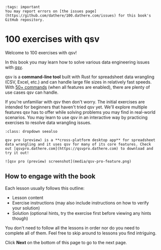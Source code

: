```{admonition} This site is a work in progress.
:tags: important
You may report errors on [the issues page](https://github.com/dathere/100.dathere.com/issues) for this book's GitHub repository.
```

# 100 exercises with qsv

Welcome to 100 exercises with qsv!

In this book you may learn how to solve various data engineering issues with [qsv](https://github.com/jqnatividad/qsv).

qsv is a **command-line tool** built with Rust for spreadsheet data wrangling (CSV, Excel, etc.) and can handle large file sizes in relatively fast speeds. With [50+ commands](https://github.com/jqnatividad/qsv?tab=readme-ov-file#available-commands) (when all features are enabled), there are plenty of use cases qsv can handle.

If you're unfamiliar with qsv then don't worry. The initial exercises are intended for beginners that haven't tried qsv yet. We'll explore multiple features qsv has to offer while solving problems you may find in real-world scenarios. You may learn to use qsv in an interactive way by practicing exercises to resolve data wrangling issues.

```{admonition} Check out qsv pro!
:class: dropdown seealso

qsv pro (preview) is a **cross-platform desktop app** for spreadsheet data wrangling and it uses qsv for many of its core features. Check out [qsvpro.dathere.com](https://qsvpro.dathere.com) to download and try it out!

![qsv pro (preview) screenshot](media/qsv-pro-feature.png)

```

## How to engage with the book

Each lesson usually follows this outline:

-   Lesson content
-   Exercise instructions (may also include instructions on how to verify your solution)
-   Solution (optional hints, try the exercise first before viewing any hints though)

You don't need to follow all the lessons in order nor do you need to complete all of them. Feel free to skip around to lessons you find intriguing.

Click **Next** on the bottom of this page to go to the next page.
